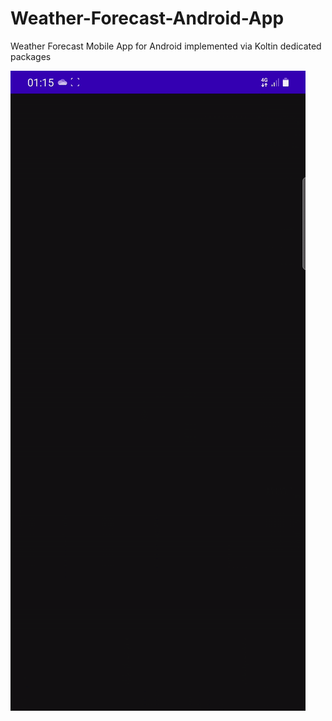 # Weather-Forecast-Android-App
Weather Forecast Mobile App for Android implemented via Koltin dedicated packages


![](ezgif-3-07f39296f0cb.gif)
